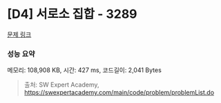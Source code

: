 # [D4] 서로소 집합 - 3289 

[문제 링크](https://swexpertacademy.com/main/code/problem/problemDetail.do?contestProbId=AWBJKA6qr2oDFAWr) 

### 성능 요약

메모리: 108,908 KB, 시간: 427 ms, 코드길이: 2,041 Bytes



> 출처: SW Expert Academy, https://swexpertacademy.com/main/code/problem/problemList.do